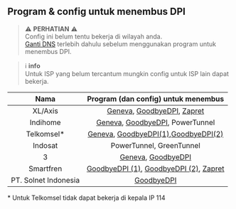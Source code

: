 ## Program & config untuk menembus DPI

> ⚠ **PERHATIAN** ⚠  
> Config ini belum tentu bekerja di wilayah anda.  \
> [Ganti DNS](../README.md#aplikasi-aplikasi-dns) terlebih dahulu sebelum menggunakan program untuk menembus DPI.

> ℹ️ **info**  
> Untuk ISP yang belum tercantum mungkin config untuk ISP lain dapat bekerja.

| Nama | Program (dan config) untuk menembus |
| :---: | :---: |
| XL/Axis | [Geneva](geneva/3-axis-indihome-telkomsel), [GoodbyeDPI](goodbyedpi/smartfren-telkomsel-xl), [Zapret](zapret/smartfren-xl) |
| Indihome | [Geneva](geneva/3-axis-indihome-telkomsel), [GoodbyeDPI](goodbyedpi/3-indihome-telkomsel-smartfren-solnet), PowerTunnel |
| Telkomsel\* | [Geneva](geneva/3-axis-indihome-telkomsel), [GoodbyeDPI(1)](goodbyedpi/3-indihome-telkomsel-smartfren-solnet),[GoodbyeDPI(2)](goodbyedpi/smartfren-telkomsel-xl) |
| Indosat | PowerTunnel, GreenTunnel |
| 3 | [Geneva](geneva/3-axis-indihome-telkomsel), [GoodbyeDPI](goodbyedpi/3-indihome-telkomsel-smartfren-solnet) |
| Smartfren | [GoodbyeDPI (1)](goodbyedpi/smartfren-telkomsel-xl), [GoodbyeDPI (2)](goodbyedpi/3-indihome-telkomsel-smartfren-solnet), [Zapret](zapret/smartfren-xl) |
| PT. Solnet Indonesia | [GoodbyeDPI](goodbyedpi/3-indihome-telkomsel-smartfren-solnet) |

\* Untuk Telkomsel tidak dapat bekerja di kepala IP 114
